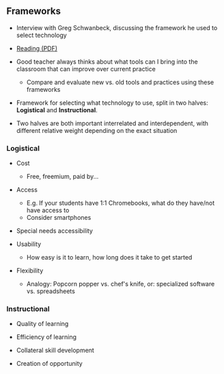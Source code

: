 ## Frameworks

- Interview with Greg Schwanbeck, discussing the framework he used to select
  technology

- [Reading (PDF)](https://d37djvu3ytnwxt.cloudfront.net/assets/courseware/v1/4125f306c1414847d37b3db30ae4daf3/asset-v1:MITx+11.133x_2+2T2016+type@asset+block/SchwanbeckFactorsFramework.pdf)

- Good teacher always thinks about what tools can I bring into the classroom
  that can improve over current practice
    - Compare and evaluate new vs. old tools and practices using these
      frameworks

- Framework for selecting what technology to use, split in two halves:
  **Logistical** and **Instructional**.

- Two halves are both important interrelated and interdependent, with different
  relative weight depending on the exact situation

### Logistical

- Cost
    - Free, freemium, paid by...

- Access
    - E.g. If your students have 1:1 Chromebooks, what do they have/not have
      access to
    - Consider smartphones

- Special needs accessibility

- Usability
    - How easy is it to learn, how long does it take to get started

- Flexibility
    - Analogy: Popcorn popper vs. chef's knife, or: specialized software vs.
      spreadsheets

### Instructional

- Quality of learning

- Efficiency of learning

- Collateral skill development

- Creation of opportunity


